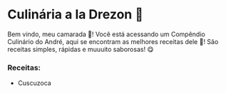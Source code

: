 # Culinária a la Drezon :turtle:

Bem vindo, meu camarada :wave:! Você está acessando um Compêndio Culinário do André, aqui se encontram as melhores receitas dele :book:! São receitas simples, rápidas e muuuito saborosas! :yum:

### Receitas:
* Cuscuzoca
